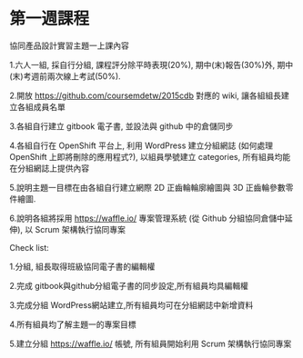 # 第一週課程

協同產品設計實習主題一上課內容

1.六人一組, 採自行分組, 課程評分除平時表現(20%), 期中(末)報告(30%)外, 期中(末)考週前兩次線上考試(50%).

2.開放 https://github.com/coursemdetw/2015cdb 對應的 wiki, 讓各組組長建立各組成員名單

3.各組自行建立 gitbook 電子書, 並設法與 github 中的倉儲同步

4.各組自行在 OpenShift 平台上, 利用 WordPress 建立分組網誌 (如何處理 OpenShift 上即將刪除的應用程式?), 以組員學號建立 categories, 所有組員均能在分組網誌上提供內容

5.說明主題一目標在由各組自行建立網際 2D 正齒輪輪廓繪圖與 3D 正齒輪參數零件繪圖.

6.說明各組將採用 https://waffle.io/ 專案管理系統 (從 Github 分組協同倉儲中延伸), 以 Scrum 架構執行協同專案

Check list:

1.分組, 組長取得班級協同電子書的編輯權

2.完成 gitbook與github分組電子書的同步設定,所有組員均具編輯權

3.完成分組 WordPress網站建立,所有組員均可在分組網誌中新增資料

4.所有組員均了解主題一的專案目標

5.建立分組 https://waffle.io/ 帳號, 所有組員開始利用 Scrum 架構執行協同專案